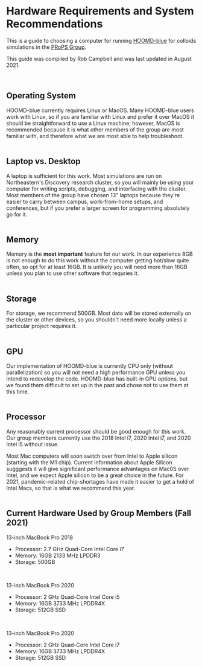 # Hardware Requirements and System Recommendations

This is a guide to choosing a computer for running [HOOMD-blue] for colloids simulations in the [PRoPS Group].

This guide was compiled by Rob Campbell and was last updated in August 2021.

[HOOMD-blue]: http://glotzerlab.engin.umich.edu/hoomd-blue/
[PRoPS Group]: https://web.northeastern.edu/complexfluids/
<br>

## Operating System

HOOMD-blue currently requires Linux or MacOS. Many HOOMD-blue users work with Linux, so if you are familiar with Linux and prefer it over MacOS it should be straightforward to use a Linux machine; however, MacOS is recommended because it is what other members of the group are most familiar with, and therefore what we are most able to help troubleshoot.
<br>
<br>
## Laptop vs. Desktop

A laptop is sufficient for this work. Most simulations are run on Northeastern's Discovery research cluster, so you will mainly be using your computer for writing scripts, debugging, and interfacing with the cluster. Most members of the group have chosen 13" laptops because they're easier to carry between campus, work-from-home setups, and conferences, but if you prefer a larger screen for programming absolutely go for it.
<br>
<br>
## Memory

Memory is the **most important** feature for our work. In our experience 8GB is not enough to do this work without the computer getting hot/slow quite often, so opt for at least 16GB. It is unlikely you will need more than 16GB unless you plan to use other software that requries it.
<br>
<br>
## Storage

For storage, we recommend 500GB. Most data will be stored externally on the cluster or other devices, so you shouldn't need more locally unless a particular project requires it.
<br>
<br>
## GPU

Our implementation of HOOMD-blue is currently CPU only (without parallelization) so you will not need a high performance GPU unless you intend to redevelop the code. HOOMD-blue has built-in GPU options, but we found them difficult to set up in the past and chose not to use them at this time.
<br>
<br>
## Processor

Any reasonably current processor should be good enough for this work. Our group members currently use the 2018 Intel i7, 2020 Intel i7, and 2020 Intel i5 without issue.

Most Mac computers will soon switch over from Intel to Apple silicon (starting with the M1 chip). Current information about Apple Silicon sugggests it will give significant performance advantages on Mac0S over Intel, and we expect Apple silicon to be a great choice in the future. For 2021, pandemic-related chip-shortages have made it easier to get a hold of Intel Macs, so that is what we recommend this year.
<br>
<br>
## Current Hardware Used by Group Members (Fall 2021)

13-inch MacBook Pro 2018
* Processor: 2.7 GHz Quad-Core Intel Core i7
* Memory: 16GB 2133 MHz LPDDR3
* Storage: 500GB
<br>

13-inch MacBook Pro 2020
* Processor: 2 GHz Quad-Core Intel Core i5
* Memory: 16GB 3733 MHz LPDDR4X
* Storage: 512GB SSD
<br>

13-inch MacBook Pro 2020
* Processor: 2 GHz Quad-Core Intel Core i7
* Memory: 16GB 3733 MHz LPDDR4X
* Storage: 512GB SSD
<br>


